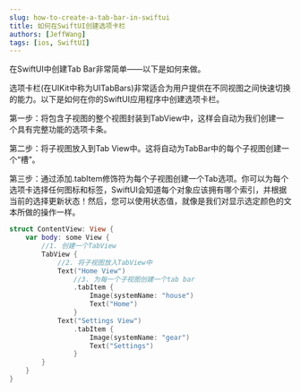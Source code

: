 ```yaml
---
slug: how-to-create-a-tab-bar-in-swiftui
title: 如何在SwiftUI创建选项卡栏
authors: [JeffWang]
tags: [ios, SwiftUI]
---
```


在SwiftUI中创建Tab Bar非常简单——以下是如何来做。

选项卡栏(在UIKit中称为UITabBars)非常适合为用户提供在不同视图之间快速切换的能力。以下是如何在你的SwiftUI应用程序中创建选项卡栏。

第一步：将包含子视图的整个视图封装到TabView中，这样会自动为我们创建一个具有完整功能的选项卡条。

第二步：将子视图放入到Tab View中。这将自动为TabBar中的每个子视图创建一个“槽”。

第三步：通过添加.tabItem修饰符为每个子视图创建一个Tab选项。你可以为每个选项卡选择任何图标和标签，SwiftUI会知道每个对象应该拥有哪个索引，并根据当前的选择更新状态！然后，您可以使用状态值，就像是我们对显示选定颜色的文本所做的操作一样。

```swift
struct ContentView: View {
    var body: some View {
        //1. 创建一个TabView
        TabView {
            //2. 将子视图放入TabView中
            Text("Home View")
                //3. 为每一个子视图创建一个tab bar
                .tabItem {
                    Image(systemName: "house")
                    Text("Home")
                }
            Text("Settings View")
                .tabItem {
                    Image(systemName: "gear")
                    Text("Settings")
                }
        }
    }
}
```
